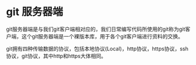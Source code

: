 # git 服务器端

git服务器端是与我们git客户端相对应的，我们日常编写代码所使用的git称为git客户端，这个git服务器端是一个裸版本库，用于各个git客户端进行资料的交换。

git拥有四种传输数据的协议，包括本地协议(Local)，http协议，https协议，ssh协议，git协议，其中http和https大体相同。
